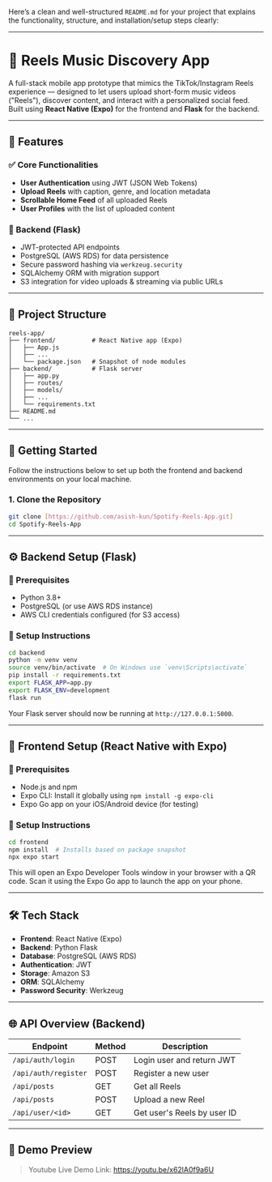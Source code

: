 Here’s a clean and well-structured `README.md` for your project that explains the functionality, structure, and installation/setup steps clearly:

---

# 🎵 Reels Music Discovery App

A full-stack mobile app prototype that mimics the TikTok/Instagram Reels experience — designed to let users upload short-form music videos ("Reels"), discover content, and interact with a personalized social feed. Built using **React Native (Expo)** for the frontend and **Flask** for the backend.

---

## 📱 Features

### ✅ Core Functionalities
- **User Authentication** using JWT (JSON Web Tokens)
- **Upload Reels** with caption, genre, and location metadata
- **Scrollable Home Feed** of all uploaded Reels
- **User Profiles** with the list of uploaded content

### 🧠 Backend (Flask)
- JWT-protected API endpoints
- PostgreSQL (AWS RDS) for data persistence
- Secure password hashing via `werkzeug.security`
- SQLAlchemy ORM with migration support
- S3 integration for video uploads & streaming via public URLs

---

## 📁 Project Structure

```
reels-app/
├── frontend/          # React Native app (Expo)
│   ├── App.js
│   ├── ...
│   └── package.json   # Snapshot of node modules
├── backend/           # Flask server
│   ├── app.py
│   ├── routes/
│   ├── models/
│   ├── ...
│   └── requirements.txt
├── README.md
└── ...
```

---

## 🚀 Getting Started

Follow the instructions below to set up both the frontend and backend environments on your local machine.

### 1. Clone the Repository

```bash
git clone [https://github.com/asish-kun/Spotify-Reels-App.git]
cd Spotify-Reels-App
```

---

## ⚙️ Backend Setup (Flask)

### 🔧 Prerequisites

- Python 3.8+
- PostgreSQL (or use AWS RDS instance)
- AWS CLI credentials configured (for S3 access)

### 🔨 Setup Instructions

```bash
cd backend
python -m venv venv
source venv/bin/activate  # On Windows use `venv\Scripts\activate`
pip install -r requirements.txt
export FLASK_APP=app.py
export FLASK_ENV=development
flask run
```

Your Flask server should now be running at `http://127.0.0.1:5000`.

---

## 📱 Frontend Setup (React Native with Expo)

### 🔧 Prerequisites

- Node.js and npm
- Expo CLI: Install it globally using `npm install -g expo-cli`
- Expo Go app on your iOS/Android device (for testing)

### 🔨 Setup Instructions

```bash
cd frontend
npm install  # Installs based on package snapshot
npx expo start
```

This will open an Expo Developer Tools window in your browser with a QR code. Scan it using the Expo Go app to launch the app on your phone.

---

## 🛠 Tech Stack

- **Frontend**: React Native (Expo)
- **Backend**: Python Flask
- **Database**: PostgreSQL (AWS RDS)
- **Authentication**: JWT
- **Storage**: Amazon S3
- **ORM**: SQLAlchemy
- **Password Security**: Werkzeug

---

## 🌐 API Overview (Backend)

| Endpoint              | Method | Description                      |
|-----------------------|--------|----------------------------------|
| `/api/auth/login`     | POST   | Login user and return JWT        |
| `/api/auth/register`  | POST   | Register a new user              |
| `/api/posts`          | GET    | Get all Reels                    |
| `/api/posts`          | POST   | Upload a new Reel                |
| `/api/user/<id>`      | GET    | Get user's Reels by user ID      |

---

## 📸 Demo Preview
> Youtube Live Demo Link: https://youtu.be/x62lA0f9a6U
